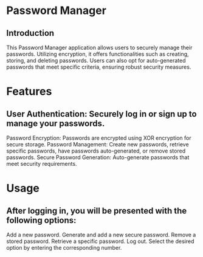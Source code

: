# Password Manager
## Introduction
This Password Manager application allows users to securely manage their passwords. Utilizing encryption, it offers functionalities such as creating, storing, and deleting passwords. Users can also opt for auto-generated passwords that meet specific criteria, ensuring robust security measures.

# Features
## User Authentication: Securely log in or sign up to manage your passwords.
Password Encryption: Passwords are encrypted using XOR encryption for secure storage.
Password Management: Create new passwords, retrieve specific passwords, have passwords auto-generated, or remove stored passwords.
Secure Password Generation: Auto-generate passwords that meet security requirements.

# Usage
## After logging in, you will be presented with the following options:

Add a new password.
Generate and add a new secure password.
Remove a stored password.
Retrieve a specific password.
Log out.
Select the desired option by entering the corresponding number.

